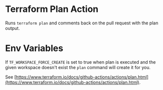 # Terraform Plan Action
Runs `terraform plan` and comments back on the pull request with the plan output.

# Env Variables

If `TF_WORKSPACE_FORCE_CREATE` is set to true when plan is executed and the given workspace doesn't exist the `plan` command will create it for you.


See [https://www.terraform.io/docs/github-actions/actions/plan.html](https://www.terraform.io/docs/github-actions/actions/plan.html).
